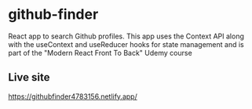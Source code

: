 # github-finder
React app to search Github profiles. This app uses the Context API along with the useContext and useReducer hooks for state management and is part of the "Modern React Front To Back" Udemy course


## Live site 

https://githubfinder4783156.netlify.app/
